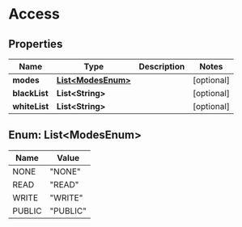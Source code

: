 
# Access

## Properties
Name | Type | Description | Notes
------------ | ------------- | ------------- | -------------
**modes** | [**List&lt;ModesEnum&gt;**](#List&lt;ModesEnum&gt;) |  |  [optional]
**blackList** | **List&lt;String&gt;** |  |  [optional]
**whiteList** | **List&lt;String&gt;** |  |  [optional]


<a name="List<ModesEnum>"></a>
## Enum: List&lt;ModesEnum&gt;
Name | Value
---- | -----
NONE | &quot;NONE&quot;
READ | &quot;READ&quot;
WRITE | &quot;WRITE&quot;
PUBLIC | &quot;PUBLIC&quot;



